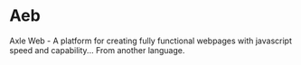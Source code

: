 # Aeb
Axle Web - A platform for creating fully functional webpages with javascript speed and capability... From another language.
